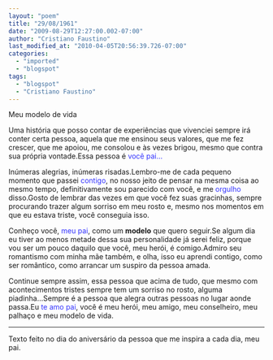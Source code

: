 ```yaml
---
layout: "poem"
title: "29/08/1961"
date: "2009-08-29T12:27:00.002-07:00"
author: "Cristiano Faustino"
last_modified_at: "2010-04-05T20:56:39.726-07:00"
categories:
  - "imported"
  - "blogspot"
tags:
  - "blogspot"
  - "Cristiano Faustino"
---
```


Meu modelo de vida

Uma história que posso contar de experiências que vivenciei sempre irá conter certa pessoa, aquela que me ensinou seus valores, que me fez crescer, que me apoiou, me consolou e às vezes brigou, mesmo que contra sua própria vontade.Essa pessoa é <span style="color: rgb(51, 51, 255);">você pai...</span>

Inúmeras alegrias, inúmeras risadas.Lembro-me de cada pequeno momento que passei <span style="color: rgb(51, 51, 255);">contigo</span>, no nosso jeito de pensar na mesma coisa ao mesmo tempo, definitivamente sou parecido com você, e me <span style="color: rgb(51, 51, 255);">orgulho</span> disso.Gosto de lembrar das vezes em que você fez suas gracinhas, sempre procurando trazer algum sorriso em meu rosto e, mesmo nos momentos em que eu estava triste, você conseguia isso.

Conheço você, <span style="color: rgb(51, 51, 255);">meu pai</span>, como um <span style="font-weight: bold;">modelo</span> que quero seguir.Se algum dia eu tiver ao menos metade dessa sua personalidade já serei feliz, porque vou ser um pouco daquilo que você, meu herói, é comigo.Admiro seu romantismo com minha mãe também, e olha, isso eu aprendi contigo, como ser romântico, como arrancar um suspiro da pessoa amada.

Continue sempre assim, essa pessoa que acima de tudo, que mesmo com acontecimentos tristes sempre tem um sorriso no rosto, alguma piadinha...Sempre é a pessoa que alegra outras pessoas no lugar aonde passa.Eu <span style="color: rgb(51, 51, 255);">te amo pai</span>, você é meu herói, meu amigo, meu conselheiro, meu palhaço e meu modelo de vida.

---

Texto feito no dia do aniversário da pessoa que me inspira a cada dia, meu pai.